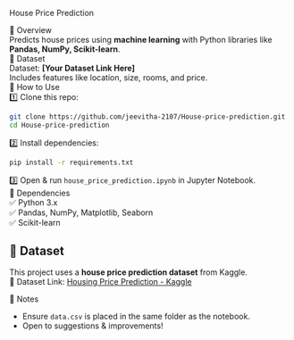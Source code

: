 
 House Price Prediction  

🔹 Overview  
Predicts house prices using **machine learning** with Python libraries like **Pandas, NumPy, Scikit-learn**.  
🔹 Dataset  
Dataset: **[Your Dataset Link Here]**  
Includes features like location, size, rooms, and price.  
🔹 How to Use  
1️⃣ Clone this repo:  
   ```bash
   git clone https://github.com/jeevitha-2107/House-price-prediction.git
   cd House-price-prediction
   ```  
2️⃣ Install dependencies:  
   ```bash
   pip install -r requirements.txt
   ```  
3️⃣ Open & run `house_price_prediction.ipynb` in Jupyter Notebook.  
 🔹 Dependencies  
✅ Python 3.x  
✅ Pandas, NumPy, Matplotlib, Seaborn  
✅ Scikit-learn  
## 🔹 Dataset  
This project uses a **house price prediction dataset** from Kaggle.  
📂 Dataset Link: [Housing Price Prediction - Kaggle](https://www.kaggle.com/datasets/harishkumardatalab/housing-price-prediction)  

🔹 Notes  
- Ensure `data.csv` is placed in the same folder as the notebook.  
- Open to suggestions & improvements!  

